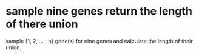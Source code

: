 # sample nine genes return the length of there union

sample {1, 2, ... , n} gene(s) for nine genes and calculate the length of their union.

